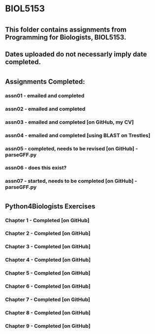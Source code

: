 # BIOL5153
#
## This folder contains assignments from Programming for Biologists, BIOL5153. 
## Dates uploaded do not necessarly imply date completed. 
#
## Assignments Completed:
### assn01 - emailed and completed
### assn02 - emailed and completed
### assn03 - emailed and completed [on GitHub, my CV]
### assn04 - emailed and completed [using BLAST on Trestles]
### assn05 - completed, needs to be revised [on GitHub] - parseGFF.py
### assn06 - does this exist?
### assn07 - started, needs to be completed [on GitHub] - parseGFF.py
#
## Python4Biologists Exercises
### Chapter 1 - Completed [on GitHub]
### Chapter 2 - Completed [on GitHub]
### Chapter 3 - Completed [on GitHub]
### Chapter 4 - Completed [on GitHub]
### Chapter 5 - Completed [on GitHub]
### Chapter 6 - Completed [on GitHub]
### Chapter 7 - Completed [on GitHub]
### Chapter 8 - Completed [on GitHub]
### Chapter 9 - Completed [on GitHub]
